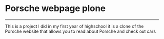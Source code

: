 # Porsche webpage plone

<hr>

This is a project I did in my first year of highschool it is a clone of the Porsche website that allows you to read about Porsche and check out cars

